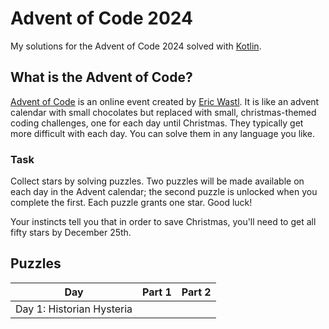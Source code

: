 # Advent of Code 2024

My solutions for the Advent of Code 2024 solved with [Kotlin](https://kotlinlang.org/).

## What is the Advent of Code?

[Advent of Code](https://adventofcode.com/2024) is an online event created
by [Eric Wastl](https://twitter.com/ericwastl). It is like an advent calendar with small chocolates but replaced with
small, christmas-themed coding challenges, one for each day until Christmas. They typically get more difficult with each
day. You can solve them in any language you like.

### Task

Collect stars by solving puzzles. Two puzzles will be made available on each day in the Advent calendar; the second
puzzle is unlocked when you complete the first. Each puzzle grants one star. Good luck!

Your instincts tell you that in order to save Christmas, you'll need to get all fifty stars by December 25th.

## Puzzles

| Day                       | Part 1 | Part 2 |
|---------------------------|--------|--------|
| Day 1: Historian Hysteria |        |        |

